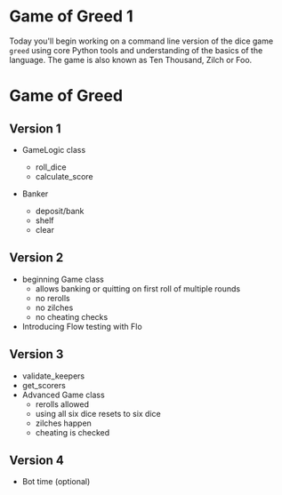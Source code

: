 # Game of Greed 1

Today you'll begin working on a command line version of the dice game `greed` using core Python tools and understanding of the basics of the language. The game is also known as Ten Thousand, Zilch or Foo.

# Game of Greed

## Version 1

- GameLogic class
  - roll_dice
  - calculate_score

- Banker
  - deposit/bank
  - shelf
  - clear

## Version 2

- beginning Game class
  - allows banking or quitting on first roll of multiple rounds
  - no rerolls
  - no zilches
  - no cheating checks
- Introducing Flow testing with Flo

## Version 3

- validate_keepers
- get_scorers
- Advanced Game class
  - rerolls allowed
  - using all six dice resets to six dice
  - zilches happen
  - cheating is checked

## Version 4

- Bot time (optional)

